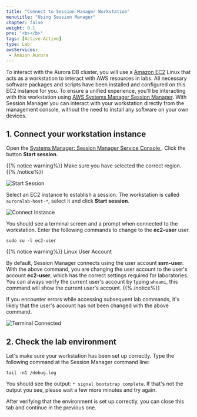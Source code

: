 ```yaml
---
title: "Connect to Session Manager Workstation"
menutitle: "Using Session Manager"
chapter: false
weight: 0.1
pre: "<b></b>"
tags: [Active-Active]
type: Lab
awsServices:
 - Amazon Aurora
---
```



To interact with the Aurora DB cluster, you will use a <a href="https://aws.amazon.com/ec2/" target="_blank">Amazon EC2</a> Linux that acts as a workstation to interact with AWS resources in labs. All necessary software packages and scripts have been installed and configured on this EC2 instance for you. To ensure a unified experience, you'll be interacting with this workstation using  <a href="https://docs.aws.amazon.com/systems-manager/latest/userguide/session-manager.html" target="_blank">AWS Systems Manager Session Manager</a>. With Session Manager you can interact with your workstation directly from the management console, without the need to install any software on your own devices.

## 1. Connect your workstation instance

<!-- Se você nunca utilizou o Session Manager, click em **Get Started with Systems Manager** 

![Get Started Session](1-getstarted2.png)


Clique em **Create**:
![Get Started Session](1-create.png.png)

Selecione a opção **Host Management**:
![Get Started Session](1-hostbase.png.png)
 -->

Open the <a href="https://console.aws.amazon.com/systems-manager/session-manager" target="_blank" > Systems Manager: Session Manager Service Console </a>. Click the button **Start session**.

{{% notice warning%}}
Make sure you have selected the correct region.
{{% /notice%}}

![Start Session](/images/aurora-1.start-session.png?raw=true)

Select an EC2 instance to establish a session. The workstation is called `auroralab-host-*`, select it and click **Start session**.

![Connect Instance](/images/aurora-1-connect-session.png?raw=true)

You should see a terminal screen and a prompt when connected to the workstation. Enter the following commands to change to the **ec2-user** user.

```shell
sudo su -l ec2-user
```

{{% notice warning%}}
Linux User Account

By default, Session Manager connects using the user account **ssm-user**. With the above command, you are changing the user account to the user's account **ec2-user**, which has the correct settings required for laboratories. You can always verify the current user's account by typing `whoami`, this command will show the current user's account.
{{% /notice%}}

If you encounter errors while accessing subsequent lab commands, it's likely that the user's account has not been changed with the above command.

![Terminal Connected](/images/aurora-1-terminal-sudo.png?raw=true)


## 2. Check the lab environment

Let's make sure your workstation has been set up correctly. Type the following command at the Session Manager command line:

```shell
tail -n1 /debug.log
```

You should see the output: `* signal bootstrap complete`. If that's not the output you see, please wait a few more minutes and try again.

After verifying that the environment is set up correctly, you can close this tab and continue in the previous one.
